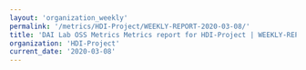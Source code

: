 ```yaml
---
layout: 'organization_weekly'
permalink: '/metrics/HDI-Project/WEEKLY-REPORT-2020-03-08/'
title: 'DAI Lab OSS Metrics Metrics report for HDI-Project | WEEKLY-REPORT-2020-03-08'
organization: 'HDI-Project'
current_date: '2020-03-08'
---
```

